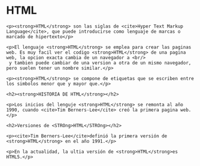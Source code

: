 <head>
    <h1><strong>HTML</strong></h1>

    <p><strong>HTML</strong> son las siglas de <cite>Hyper Text Markup Language</cite>, que puede introducirse como lenguaje de marcas o marcado de hipertexto</p>

    <p>El lenguaje <strong>HTML</strong> se emplea para crear las paginas web. Es muy facil ver el codigo <strong>HTML</strong> de una pagina web, la opcion exacta cambia de un navegador a <br/>
     y tambien puede cambiar de una version a otra de un mismo navegador, pero suelen tener un nombre similar.</p>

    <p><strong>HTML</strong> se compone de etiquetas que se escriben entre los simbolos menor que y mayor que.</p>

    <h2><strong>HISTORIA DE HTML</strong></h2>

    <p>Los inicios del lenguje <strong>HTML</strong> se remonta al año 1990, cuando <cite>Tim Berners-Lee</cite> creó la primera pagina web.</p>

    <h2>Versiones de <STROng>HTML</STROng></h2>

    <p><cite>Tim Berners-Lee</cite>definió la primera versión de <strong>HTML</strong> en el año 1991.</p>

    <p>En la actualidad, la ultia versión de <strong>HTML</strong>es HTML5.</p>
</head>
